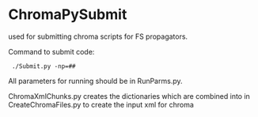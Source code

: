 # ChromaPySubmit
used for submitting chroma scripts for FS propagators.


Command to submit code:

     ./Submit.py -np=##

All parameters for running should be in RunParms.py.


ChromaXmlChunks.py creates the dictionaries which are combined into in CreateChromaFiles.py to create the input xml for chroma






